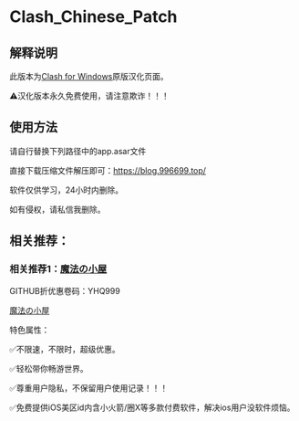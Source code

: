 # Clash_Chinese_Patch


## 解释说明

此版本为[Clash for Windows](https://github.com/Fndroid/clash_for_windows_pkg/releases)原版汉化页面。

⚠️汉化版本永久免费使用，请注意欺诈！！！

## 使用方法

请自行替换下列路径中的app.asar文件

直接下载压缩文件解压即可：https://blog.996699.top/

软件仅供学习，24小时内删除。

如有侵权，请私信我删除。


## 相关推荐：

### 相关推荐1：[魔法の小屋](https://xn--yet6ez12cl17b.xyz/#/register?code=InrJODqG)
GITHUB折优惠卷码：YHQ999

[魔法の小屋](https://xn--yet6ez12cl17b.xyz/#/register?code=InrJODqG)

特色属性：

✅不限速，不限时，超级优惠。

✅轻松带你畅游世界。

✅尊重用户隐私，不保留用户使用记录！！！

✅免费提供iOS美区id内含小火箭/圈X等多款付费软件，解决ios用户没软件烦恼。
